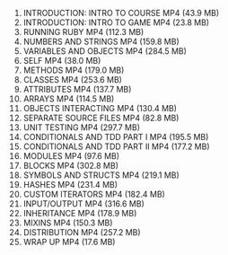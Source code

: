 01. INTRODUCTION: INTRO TO COURSE	MP4 (43.9 MB)
01. INTRODUCTION: INTRO TO GAME		MP4 (23.8 MB)
02. RUNNING RUBY  MP4 (112.3 MB)
03. NUMBERS AND STRINGS	     MP4 (159.8 MB)
04. VARIABLES AND OBJECTS    MP4 (284.5 MB)
05. SELF      MP4 (38.0 MB)
06. METHODS   MP4 (179.0 MB)
07. CLASSES   MP4 (253.6 MB)
08. ATTRIBUTES	  MP4 (137.7 MB)
09. ARRAYS	  MP4 (114.5 MB)
10. OBJECTS INTERACTING	     MP4 (130.4 MB)
11. SEPARATE SOURCE FILES    MP4 (82.8 MB)
12. UNIT TESTING    MP4 (297.7 MB)
13. CONDITIONALS AND TDD PART I	MP4 (195.5 MB)
13. CONDITIONALS AND TDD PART II    MP4 (177.2 MB)
14. MODULES	 MP4 (97.6 MB)
15. BLOCKS	 MP4 (302.8 MB)
16. SYMBOLS AND STRUCTS	    MP4 (219.1 MB)
17. HASHES  MP4 (231.4 MB)
18. CUSTOM ITERATORS   MP4 (182.4 MB)
19. INPUT/OUTPUT       MP4 (316.6 MB)
20. INHERITANCE	       MP4 (178.9 MB)
21. MIXINS	       MP4 (150.3 MB)
22. DISTRIBUTION       MP4 (257.2 MB)
23. WRAP UP	       MP4 (17.6 MB)